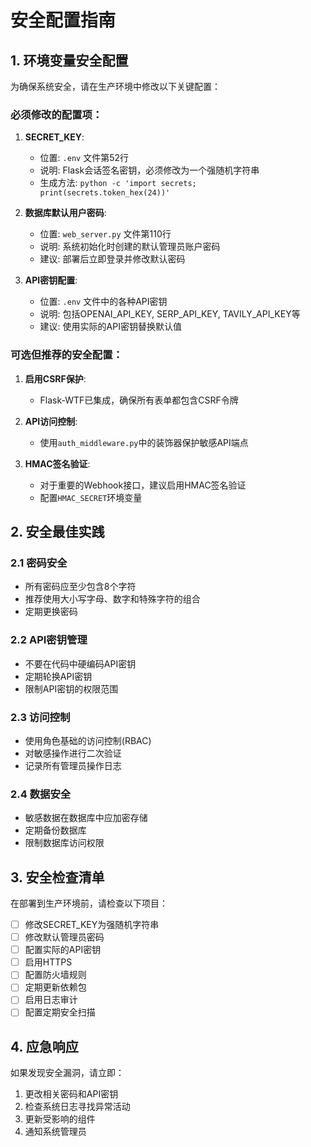 # 安全配置指南

## 1. 环境变量安全配置

为确保系统安全，请在生产环境中修改以下关键配置：

### 必须修改的配置项：

1. **SECRET_KEY**: 
   - 位置: `.env` 文件第52行
   - 说明: Flask会话签名密钥，必须修改为一个强随机字符串
   - 生成方法: `python -c 'import secrets; print(secrets.token_hex(24))'`

2. **数据库默认用户密码**:
   - 位置: `web_server.py` 文件第110行
   - 说明: 系统初始化时创建的默认管理员账户密码
   - 建议: 部署后立即登录并修改默认密码

3. **API密钥配置**:
   - 位置: `.env` 文件中的各种API密钥
   - 说明: 包括OPENAI_API_KEY, SERP_API_KEY, TAVILY_API_KEY等
   - 建议: 使用实际的API密钥替换默认值

### 可选但推荐的安全配置：

1. **启用CSRF保护**:
   - Flask-WTF已集成，确保所有表单都包含CSRF令牌

2. **API访问控制**:
   - 使用`auth_middleware.py`中的装饰器保护敏感API端点

3. **HMAC签名验证**:
   - 对于重要的Webhook接口，建议启用HMAC签名验证
   - 配置`HMAC_SECRET`环境变量

## 2. 安全最佳实践

### 2.1 密码安全
- 所有密码应至少包含8个字符
- 推荐使用大小写字母、数字和特殊字符的组合
- 定期更换密码

### 2.2 API密钥管理
- 不要在代码中硬编码API密钥
- 定期轮换API密钥
- 限制API密钥的权限范围

### 2.3 访问控制
- 使用角色基础的访问控制(RBAC)
- 对敏感操作进行二次验证
- 记录所有管理员操作日志

### 2.4 数据安全
- 敏感数据在数据库中应加密存储
- 定期备份数据库
- 限制数据库访问权限

## 3. 安全检查清单

在部署到生产环境前，请检查以下项目：

- [ ] 修改SECRET_KEY为强随机字符串
- [ ] 修改默认管理员密码
- [ ] 配置实际的API密钥
- [ ] 启用HTTPS
- [ ] 配置防火墙规则
- [ ] 定期更新依赖包
- [ ] 启用日志审计
- [ ] 配置定期安全扫描

## 4. 应急响应

如果发现安全漏洞，请立即：

1. 更改相关密码和API密钥
2. 检查系统日志寻找异常活动
3. 更新受影响的组件
4. 通知系统管理员